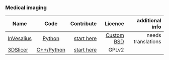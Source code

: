 <!--
    ### Table Template
    | Name | Code | Contribute | Licence | additional info |
    | ------------- |:-------------:| -----:| ----:| ----:|
    | app | code | link | licence | info |  
-->

### Medical imaging
| Name | Code | Contribute | Licence | additional info |
| ------------- |:-------------:| -----:| ----:| ----:|
| [InVesalius](https://www.cti.gov.br/en/invesalius) | [Python](https://github.com/invesalius/invesalius3) | [start here](https://www.cti.gov.br/en/node/111) | [Custom BSD](https://github.com/Slicer/Slicer/blob/master/License.txt) | needs translations |
| [3DSlicer](https://www.slicer.org/) | [C++/Python](https://github.com/Slicer/Slicer) | [start here](https://www.slicer.org/wiki/Help) | GPLv2 |  |


